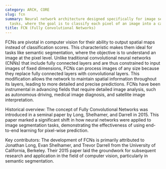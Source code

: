 ```yaml
---
category: ARCH, CORE
slug: fcn
summary: Neural network architecture designed specifically for image segmentation
  tasks, where the goal is to classify each pixel of an image into a category.
title: FCN (Fully Convolutional Networks)
---
```


FCNs are pivotal in computer vision for their ability to output spatial maps instead of classification scores. This characteristic makes them ideal for tasks like semantic segmentation, where the objective is to understand an image at the pixel level. Unlike traditional convolutional neural networks (CNNs) that include fully connected layers and are thus constrained to input images of fixed dimensions, FCNs can process images of any size because they replace fully connected layers with convolutional layers. This modification allows the network to maintain spatial information throughout its layers, leading to more detailed and precise predictions. FCNs have been instrumental in advancing fields that require detailed image analysis, such as autonomous driving, medical image diagnosis, and satellite image interpretation.

Historical overview: The concept of Fully Convolutional Networks was introduced in a seminal paper by Long, Shelhamer, and Darrell in 2015. This paper marked a significant shift in how neural networks were applied to image segmentation tasks, demonstrating the effectiveness of using end-to-end learning for pixel-wise prediction.

Key contributors: The development of FCNs is primarily attributed to Jonathan Long, Evan Shelhamer, and Trevor Darrell from the University of California, Berkeley. Their 2015 paper laid the groundwork for subsequent research and application in the field of computer vision, particularly in semantic segmentation.